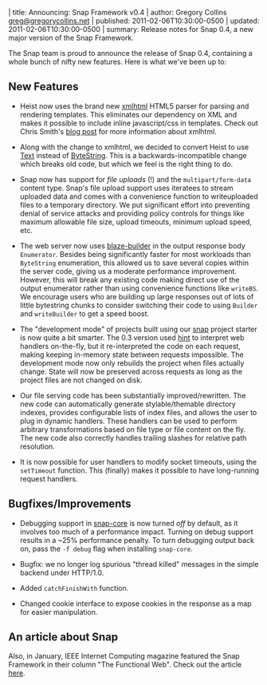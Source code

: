 | title: Announcing: Snap Framework v0.4
| author: Gregory Collins <greg@gregorycollins.net>
| published: 2011-02-06T10:30:00-0500
| updated: 2011-02-06T10:30:00-0500
| summary: Release notes for Snap 0.4, a new major version of the Snap Framework.

The Snap team is proud to announce the release of Snap 0.4, containing a whole
bunch of nifty new features. Here is what we've been up to:


## New Features

  - Heist now uses the brand new
    [xmlhtml](http://hackage.haskell.org/package/xmlhtml) HTML5 parser for
    parsing and rendering templates. This eliminates our dependency on XML and
    makes it possible to include inline javascript/css in templates.  Check out
    Chris Smith's [blog
    post](http://cdsmith.wordpress.com/2011/02/05/html-5-in-haskell/) for more
    information about xmlhtml.

  - Along with the change to xmlhtml, we decided to convert Heist to use
    [Text](http://hackage.haskell.org/package/text) instead of
    [ByteString](http://hackage.haskell.org/package/bytestring). This is a
    backwards-incompatible change which breaks old code, but which we feel is
    the right thing to do.

  - Snap now has support for *file uploads* (!) and the `multipart/form-data`
    content type. Snap's file upload support uses iteratees to stream uploaded
    data and comes with a convenience function to writeuploaded files to a
    temporary directory. We put significant effort into preventing denial of
    service attacks and providing policy controls for things like maximum
    allowable file size, upload timeouts, minimum upload speed, etc.

  - The web server now uses
    [blaze-builder](http://hackage.haskell.org/package/text) in the output
    response body `Enumerator`.  Besides being significantly faster for most
    workloads than `ByteString` enumeration, this allowed us to save several
    copies within the server code, giving us a moderate performance
    improvement. However, this will break any existing code making direct use
    of the output enumerator rather than using convenience functions like
    `writeBS`. We encourage users who are building up large responses out of
    lots of little bytestring chunks to consider switching their code to using
    `Builder` and `writeBuilder` to get a speed boost.

  - The "development mode" of projects built using our
    [snap](http://hackage.haskell.org/package/snap) project starter is now
    quite a bit smarter. The 0.3 version used
    [hint](http://hackage.haskell.org/package/hint) to interpret web handlers
    on-the-fly, but it re-interpreted the code on each request, making keeping
    in-memory state between requests impossible. The development mode now only
    rebuilds the project when files actually change. State will now be
    preserved across requests as long as the project files are not changed on
    disk.

  - Our file serving code has been substantially improved/rewritten. The new
    code can automatically generate stylable/themable directory indexes,
    provides configurable lists of index files, and allows the user to plug in
    dynamic handlers.  These handlers can be used to perform arbitrary
    transformations based on file type or file content on the fly.  The new
    code also correctly handles trailing slashes for relative path resolution.

  - It is now possible for user handlers to modify socket timeouts, using the
   `setTimeout` function. This (finally) makes it possible to have long-running
   request handlers.


## Bugfixes/Improvements

  - Debugging support in
    [snap-core](http://hackage.haskell.org/package/snap-core) is now turned
    *off* by default, as it involves too much of a performance impact. Turning
    on debug support results in a ~25% performance penalty. To turn debugging
    output back on, pass the `-f debug` flag when installing `snap-core`.

  - Bugfix: we no longer log spurious "thread killed" messages in the simple
    backend under HTTP/1.0.

  - Added `catchFinishWith` function.

  - Changed cookie interface to expose cookies in the response as a map for
    easier manipulation.


## An article about Snap

Also, in January, IEEE Internet Computing magazine featured the Snap Framework
in their column "The Functional Web".  Check out the article
[here](http://steve.vinoski.net/blog/2011/01/21/column-on-the-snap-framework/).
